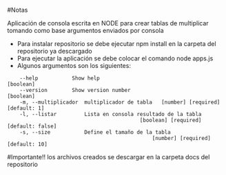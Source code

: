 #Notas

Aplicación de consola escrita en NODE para crear tablas de multiplicar tomando como base argumentos enviados por consola
* Para instalar repositorio se debe ejecutar npm install en la carpeta del repositorio ya descargado
* Para ejecutar la aplicación se debe colocar el comando node apps.js <argumentos>
* Algunos argumentos son los siguientes:

```
    --help           Show help                                       [boolean]
    --version        Show version number                             [boolean]
    -m, --multiplicador  multiplicador de tabla   [number] [required] [default: 1]
    -l, --listar         Lista en consola resultado de la tabla
                                           [boolean] [required] [default: false]
    -s, --size           Define el tamaño de la tabla
                                               [number] [required] [default: 10]
```


#Importante!! los archivos creados se descargar en la carpeta docs del repositorio